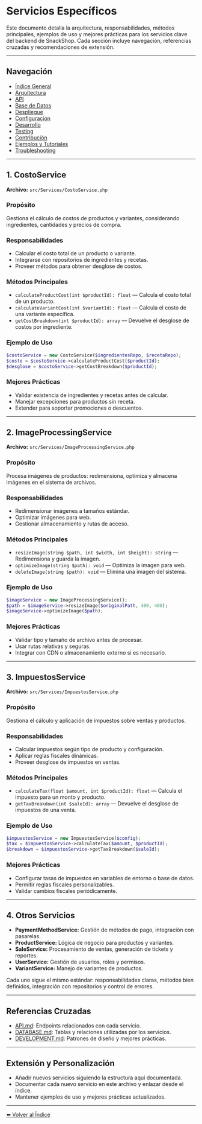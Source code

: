 # Servicios Específicos

Este documento detalla la arquitectura, responsabilidades, métodos principales, ejemplos de uso y mejores prácticas para los servicios clave del backend de SnackShop. Cada sección incluye navegación, referencias cruzadas y recomendaciones de extensión.

---

## Navegación

- [Índice General](INDEX.md)
- [Arquitectura](ARCHITECTURE.md)
- [API](API.md)
- [Base de Datos](DATABASE.md)
- [Despliegue](DEPLOYMENT.md)
- [Configuración](CONFIGURATION.md)
- [Desarrollo](DEVELOPMENT.md)
- [Testing](TESTING.md)
- [Contribución](CONTRIBUTING.md)
- [Ejemplos y Tutoriales](EXAMPLES.md)
- [Troubleshooting](TROUBLESHOOTING.md)

---

## 1. CostoService

**Archivo:** `src/Services/CostoService.php`

### Propósito

Gestiona el cálculo de costos de productos y variantes, considerando ingredientes, cantidades y precios de compra.

### Responsabilidades

- Calcular el costo total de un producto o variante.
- Integrarse con repositorios de ingredientes y recetas.
- Proveer métodos para obtener desglose de costos.

### Métodos Principales

- `calculateProductCost(int $productId): float` — Calcula el costo total de un producto.
- `calculateVariantCost(int $variantId): float` — Calcula el costo de una variante específica.
- `getCostBreakdown(int $productId): array` — Devuelve el desglose de costos por ingrediente.

### Ejemplo de Uso

```php
$costoService = new CostoService($ingredientesRepo, $recetaRepo);
$costo = $costoService->calculateProductCost($productId);
$desglose = $costoService->getCostBreakdown($productId);
```

### Mejores Prácticas

- Validar existencia de ingredientes y recetas antes de calcular.
- Manejar excepciones para productos sin receta.
- Extender para soportar promociones o descuentos.

---

## 2. ImageProcessingService

**Archivo:** `src/Services/ImageProcessingService.php`

### Propósito

Procesa imágenes de productos: redimensiona, optimiza y almacena imágenes en el sistema de archivos.

### Responsabilidades

- Redimensionar imágenes a tamaños estándar.
- Optimizar imágenes para web.
- Gestionar almacenamiento y rutas de acceso.

### Métodos Principales

- `resizeImage(string $path, int $width, int $height): string` — Redimensiona y guarda la imagen.
- `optimizeImage(string $path): void` — Optimiza la imagen para web.
- `deleteImage(string $path): void` — Elimina una imagen del sistema.

### Ejemplo de Uso

```php
$imageService = new ImageProcessingService();
$path = $imageService->resizeImage($originalPath, 400, 400);
$imageService->optimizeImage($path);
```

### Mejores Prácticas

- Validar tipo y tamaño de archivo antes de procesar.
- Usar rutas relativas y seguras.
- Integrar con CDN o almacenamiento externo si es necesario.

---

## 3. ImpuestosService

**Archivo:** `src/Services/ImpuestosService.php`

### Propósito

Gestiona el cálculo y aplicación de impuestos sobre ventas y productos.

### Responsabilidades

- Calcular impuestos según tipo de producto y configuración.
- Aplicar reglas fiscales dinámicas.
- Proveer desglose de impuestos en ventas.

### Métodos Principales

- `calculateTax(float $amount, int $productId): float` — Calcula el impuesto para un monto y producto.
- `getTaxBreakdown(int $saleId): array` — Devuelve el desglose de impuestos de una venta.

### Ejemplo de Uso

```php
$impuestosService = new ImpuestosService($config);
$tax = $impuestosService->calculateTax($amount, $productId);
$breakdown = $impuestosService->getTaxBreakdown($saleId);
```

### Mejores Prácticas

- Configurar tasas de impuestos en variables de entorno o base de datos.
- Permitir reglas fiscales personalizables.
- Validar cambios fiscales periódicamente.

---

## 4. Otros Servicios

- **PaymentMethodService:** Gestión de métodos de pago, integración con pasarelas.
- **ProductService:** Lógica de negocio para productos y variantes.
- **SaleService:** Procesamiento de ventas, generación de tickets y reportes.
- **UserService:** Gestión de usuarios, roles y permisos.
- **VariantService:** Manejo de variantes de productos.

Cada uno sigue el mismo estándar: responsabilidades claras, métodos bien definidos, integración con repositorios y control de errores.

---

## Referencias Cruzadas

- [API.md](API.md): Endpoints relacionados con cada servicio.
- [DATABASE.md](DATABASE.md): Tablas y relaciones utilizadas por los servicios.
- [DEVELOPMENT.md](DEVELOPMENT.md): Patrones de diseño y mejores prácticas.

---

## Extensión y Personalización

- Añadir nuevos servicios siguiendo la estructura aquí documentada.
- Documentar cada nuevo servicio en este archivo y enlazar desde el índice.
- Mantener ejemplos de uso y mejores prácticas actualizados.

---

[⬅️ Volver al Índice](INDEX.md)
